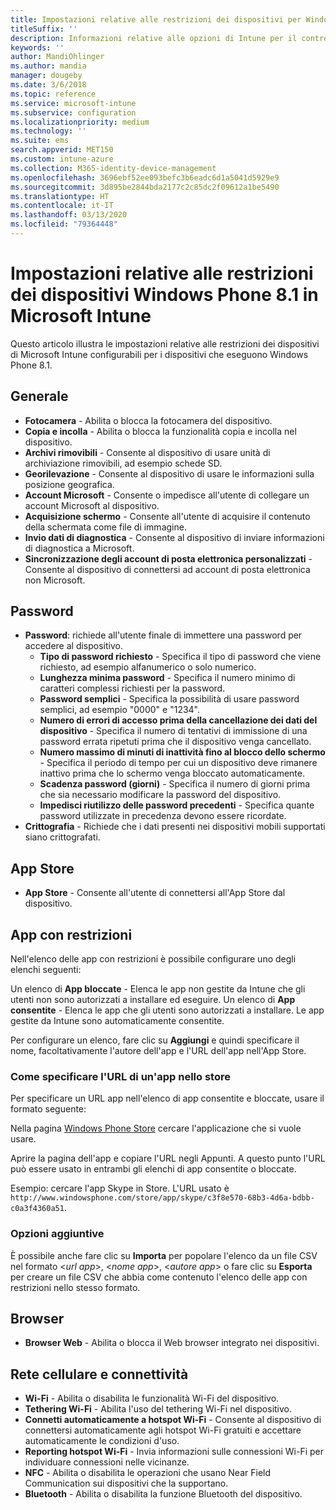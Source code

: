 ```yaml
---
title: Impostazioni relative alle restrizioni dei dispositivi per Windows Phone 8.1 in Microsoft Intune
titleSuffix: ''
description: Informazioni relative alle opzioni di Intune per il controllo delle impostazioni e funzionalità nei dispositivi che eseguono Windows Phone 8.1.
keywords: ''
author: MandiOhlinger
ms.author: mandia
manager: dougeby
ms.date: 3/6/2018
ms.topic: reference
ms.service: microsoft-intune
ms.subservice: configuration
ms.localizationpriority: medium
ms.technology: ''
ms.suite: ems
search.appverid: MET150
ms.custom: intune-azure
ms.collection: M365-identity-device-management
ms.openlocfilehash: 3696ebf52ee093befc3b6eadc6d1a5041d5929e9
ms.sourcegitcommit: 3d895be2844bda2177c2c85dc2f09612a1be5490
ms.translationtype: HT
ms.contentlocale: it-IT
ms.lasthandoff: 03/13/2020
ms.locfileid: "79364448"
---
```

# <a name="microsoft-intune-windows-phone-81-device-restriction-settings"></a>Impostazioni relative alle restrizioni dei dispositivi Windows Phone 8.1 in Microsoft Intune



Questo articolo illustra le impostazioni relative alle restrizioni dei dispositivi di Microsoft Intune configurabili per i dispositivi che eseguono Windows Phone 8.1.


## <a name="general"></a>Generale

- **Fotocamera** - Abilita o blocca la fotocamera del dispositivo.
- **Copia e incolla** - Abilita o blocca la funzionalità copia e incolla nel dispositivo.
- **Archivi rimovibili** - Consente al dispositivo di usare unità di archiviazione rimovibili, ad esempio schede SD.
- **Georilevazione** - Consente al dispositivo di usare le informazioni sulla posizione geografica.
- **Account Microsoft** - Consente o impedisce all'utente di collegare un account Microsoft al dispositivo.
- **Acquisizione schermo** - Consente all'utente di acquisire il contenuto della schermata come file di immagine.
- **Invio dati di diagnostica** - Consente al dispositivo di inviare informazioni di diagnostica a Microsoft.
- **Sincronizzazione degli account di posta elettronica personalizzati** - Consente al dispositivo di connettersi ad account di posta elettronica non Microsoft.

## <a name="password"></a>Password

- **Password**: richiede all'utente finale di immettere una password per accedere al dispositivo.
  - **Tipo di password richiesto** - Specifica il tipo di password che viene richiesto, ad esempio alfanumerico o solo numerico.
  - **Lunghezza minima password** - Specifica il numero minimo di caratteri complessi richiesti per la password.
  - **Password semplici** - Specifica la possibilità di usare password semplici, ad esempio "0000" e "1234".
  - **Numero di errori di accesso prima della cancellazione dei dati del dispositivo** - Specifica il numero di tentativi di immissione di una password errata ripetuti prima che il dispositivo venga cancellato.
  - **Numero massimo di minuti di inattività fino al blocco dello schermo** - Specifica il periodo di tempo per cui un dispositivo deve rimanere inattivo prima che lo schermo venga bloccato automaticamente.
  - **Scadenza password (giorni)** - Specifica il numero di giorni prima che sia necessario modificare la password del dispositivo.
  - **Impedisci riutilizzo delle password precedenti** - Specifica quante password utilizzate in precedenza devono essere ricordate.
- **Crittografia** - Richiede che i dati presenti nei dispositivi mobili supportati siano crittografati.

## <a name="app-store"></a>App Store

- **App Store** - Consente all'utente di connettersi all'App Store dal dispositivo.

## <a name="restricted-apps"></a>App con restrizioni

Nell'elenco delle app con restrizioni è possibile configurare uno degli elenchi seguenti:

Un elenco di **App bloccate** - Elenca le app non gestite da Intune che gli utenti non sono autorizzati a installare ed eseguire.
Un elenco di **App consentite** - Elenca le app che gli utenti sono autorizzati a installare. Le app gestite da Intune sono automaticamente consentite.

Per configurare un elenco, fare clic su **Aggiungi** e quindi specificare il nome, facoltativamente l'autore dell'app e l'URL dell'app nell'App Store.

### <a name="how-to-specify-the-url-to-an-app-in-the-store"></a>Come specificare l'URL di un'app nello store

Per specificare un URL app nell'elenco di app consentite e bloccate, usare il formato seguente:

Nella pagina [Windows Phone Store](https://www.microsoft.com/store/apps/windows-phone) cercare l'applicazione che si vuole usare.

Aprire la pagina dell'app e copiare l'URL negli Appunti. A questo punto l'URL può essere usato in entrambi gli elenchi di app consentite o bloccate.

Esempio: cercare l'app Skype in Store. L'URL usato è `http://www.windowsphone.com/store/app/skype/c3f8e570-68b3-4d6a-bdbb-c0a3f4360a51`.



### <a name="additional-options"></a>Opzioni aggiuntive

È possibile anche fare clic su **Importa** per popolare l'elenco da un file CSV nel formato <*url app*>, <*nome app*>, <*autore app*> o fare clic su **Esporta** per creare un file CSV che abbia come contenuto l'elenco delle app con restrizioni nello stesso formato.


## <a name="browser"></a>Browser

- **Browser Web** - Abilita o blocca il Web browser integrato nei dispositivi.

## <a name="cellular-and-connectivity"></a>Rete cellulare e connettività

- **Wi-Fi** - Abilita o disabilita le funzionalità Wi-Fi del dispositivo.
- **Tethering Wi-Fi** - Abilita l'uso del tethering Wi-Fi nel dispositivo.
- **Connetti automaticamente a hotspot Wi-Fi** - Consente al dispositivo di connettersi automaticamente agli hotspot Wi-Fi gratuiti e accettare automaticamente le condizioni d'uso.
- **Reporting hotspot Wi-Fi** - Invia informazioni sulle connessioni Wi-Fi per individuare connessioni nelle vicinanze.
- **NFC** - Abilita o disabilita le operazioni che usano Near Field Communication sui dispositivi che la supportano.
- **Bluetooth** - Abilita o disabilita la funzione Bluetooth del dispositivo.
